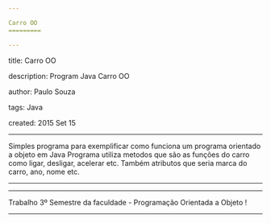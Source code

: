 ```yaml
---

Carro OO
=========

---
```

title: Carro OO

description: Program Java Carro OO

author: Paulo Souza

tags: Java

created:  2015 Set 15

---

Simples programa para exemplificar como funciona um programa orientado a objeto em Java
Programa utiliza metodos que são as funções do carro como ligar, desligar, acelerar etc.
Também atributos que seria marca do carro, ano, nome etc.

---
---

Trabalho 3º Semestre da faculdade - Programação Orientada a Objeto !

---

